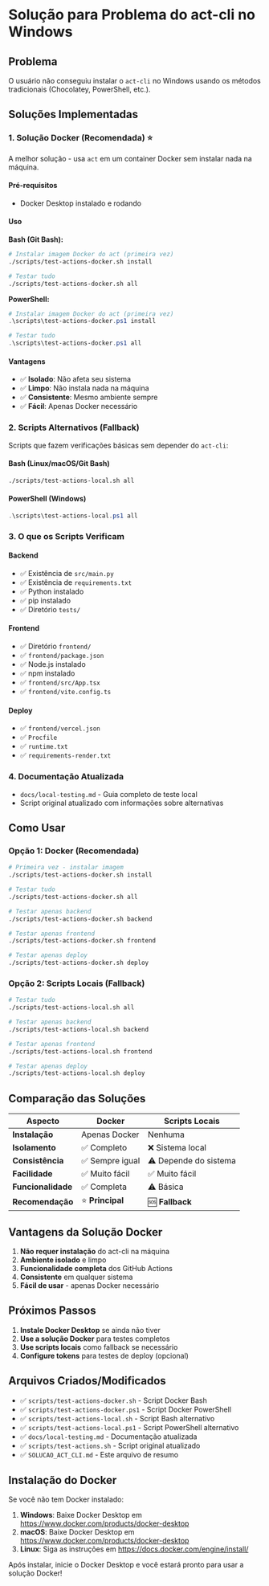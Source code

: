# Solução para Problema do act-cli no Windows

## Problema
O usuário não conseguiu instalar o `act-cli` no Windows usando os métodos tradicionais (Chocolatey, PowerShell, etc.).

## Soluções Implementadas

### 1. Solução Docker (Recomendada) ⭐

A melhor solução - usa `act` em um container Docker sem instalar nada na máquina.

#### Pré-requisitos
- Docker Desktop instalado e rodando

#### Uso

**Bash (Git Bash):**
```bash
# Instalar imagem Docker do act (primeira vez)
./scripts/test-actions-docker.sh install

# Testar tudo
./scripts/test-actions-docker.sh all
```

**PowerShell:**
```powershell
# Instalar imagem Docker do act (primeira vez)
.\scripts\test-actions-docker.ps1 install

# Testar tudo
.\scripts\test-actions-docker.ps1 all
```

#### Vantagens
- ✅ **Isolado**: Não afeta seu sistema
- ✅ **Limpo**: Não instala nada na máquina
- ✅ **Consistente**: Mesmo ambiente sempre
- ✅ **Fácil**: Apenas Docker necessário

### 2. Scripts Alternativos (Fallback)

Scripts que fazem verificações básicas sem depender do `act-cli`:

#### Bash (Linux/macOS/Git Bash)
```bash
./scripts/test-actions-local.sh all
```

#### PowerShell (Windows)
```powershell
.\scripts\test-actions-local.ps1 all
```

### 3. O que os Scripts Verificam

#### Backend
- ✅ Existência de `src/main.py`
- ✅ Existência de `requirements.txt`
- ✅ Python instalado
- ✅ pip instalado
- ✅ Diretório `tests/`

#### Frontend
- ✅ Diretório `frontend/`
- ✅ `frontend/package.json`
- ✅ Node.js instalado
- ✅ npm instalado
- ✅ `frontend/src/App.tsx`
- ✅ `frontend/vite.config.ts`

#### Deploy
- ✅ `frontend/vercel.json`
- ✅ `Procfile`
- ✅ `runtime.txt`
- ✅ `requirements-render.txt`

### 4. Documentação Atualizada

- `docs/local-testing.md` - Guia completo de teste local
- Script original atualizado com informações sobre alternativas

## Como Usar

### Opção 1: Docker (Recomendada)
```bash
# Primeira vez - instalar imagem
./scripts/test-actions-docker.sh install

# Testar tudo
./scripts/test-actions-docker.sh all

# Testar apenas backend
./scripts/test-actions-docker.sh backend

# Testar apenas frontend
./scripts/test-actions-docker.sh frontend

# Testar apenas deploy
./scripts/test-actions-docker.sh deploy
```

### Opção 2: Scripts Locais (Fallback)
```bash
# Testar tudo
./scripts/test-actions-local.sh all

# Testar apenas backend
./scripts/test-actions-local.sh backend

# Testar apenas frontend
./scripts/test-actions-local.sh frontend

# Testar apenas deploy
./scripts/test-actions-local.sh deploy
```

## Comparação das Soluções

| Aspecto | Docker | Scripts Locais |
|---------|--------|----------------|
| **Instalação** | Apenas Docker | Nenhuma |
| **Isolamento** | ✅ Completo | ❌ Sistema local |
| **Consistência** | ✅ Sempre igual | ⚠️ Depende do sistema |
| **Facilidade** | ✅ Muito fácil | ✅ Muito fácil |
| **Funcionalidade** | ✅ Completa | ⚠️ Básica |
| **Recomendação** | ⭐ **Principal** | 🆘 **Fallback** |

## Vantagens da Solução Docker

1. **Não requer instalação** do act-cli na máquina
2. **Ambiente isolado** e limpo
3. **Funcionalidade completa** dos GitHub Actions
4. **Consistente** em qualquer sistema
5. **Fácil de usar** - apenas Docker necessário

## Próximos Passos

1. **Instale Docker Desktop** se ainda não tiver
2. **Use a solução Docker** para testes completos
3. **Use scripts locais** como fallback se necessário
4. **Configure tokens** para testes de deploy (opcional)

## Arquivos Criados/Modificados

- ✅ `scripts/test-actions-docker.sh` - Script Docker Bash
- ✅ `scripts/test-actions-docker.ps1` - Script Docker PowerShell
- ✅ `scripts/test-actions-local.sh` - Script Bash alternativo
- ✅ `scripts/test-actions-local.ps1` - Script PowerShell alternativo
- ✅ `docs/local-testing.md` - Documentação atualizada
- ✅ `scripts/test-actions.sh` - Script original atualizado
- ✅ `SOLUCAO_ACT_CLI.md` - Este arquivo de resumo

## Instalação do Docker

Se você não tem Docker instalado:

1. **Windows**: Baixe Docker Desktop em https://www.docker.com/products/docker-desktop
2. **macOS**: Baixe Docker Desktop em https://www.docker.com/products/docker-desktop
3. **Linux**: Siga as instruções em https://docs.docker.com/engine/install/

Após instalar, inicie o Docker Desktop e você estará pronto para usar a solução Docker! 